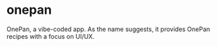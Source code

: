 # onepan
OnePan, a vibe-coded app. As the name suggests, it provides OnePan recipes with a focus on UI/UX.